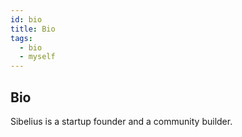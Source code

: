 ```yaml
---
id: bio
title: Bio
tags:
  - bio
  - myself
---
```


## Bio

Sibelius is a startup founder and a community builder.